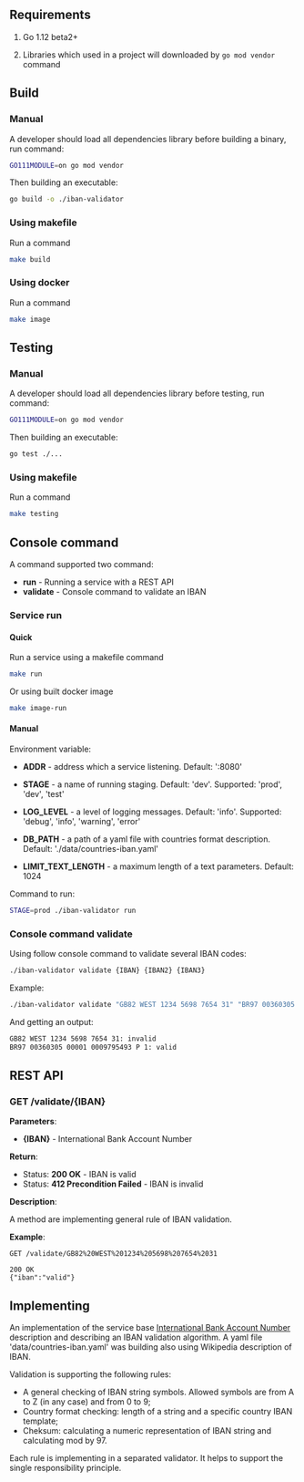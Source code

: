## Requirements

1. Go 1.12 beta2+

2. Libraries which used in a project will downloaded by ```go mod vendor``` command

## Build

### Manual

A developer should load all dependencies library before building a binary, run command:
```bash
GO111MODULE=on go mod vendor
``` 

Then building an executable:
```bash
go build -o ./iban-validator
``` 

### Using makefile

Run a command
```bash
make build
```

### Using docker

Run a command
```bash
make image
```

## Testing

### Manual

A developer should load all dependencies library before testing, run command:
```bash
GO111MODULE=on go mod vendor
``` 

Then building an executable:
```bash
go test ./...
``` 

### Using makefile

Run a command
```bash
make testing
```

## Console command

A command supported two command:

- **run** - Running a service with a REST API
- **validate** - Console command to validate an IBAN

### Service run

#### Quick

Run a service using a makefile command
```bash
make run
```

Or using built docker image

```bash
make image-run
```

#### Manual

Environment variable:

- **ADDR** - address which a service listening. Default: ':8080'

- **STAGE** - a name of running staging. Default: 'dev'. Supported: 'prod', 'dev', 'test'

- **LOG_LEVEL** - a level of logging messages. Default: 'info'. Supported: 'debug', 'info', 'warning', 'error'

- **DB_PATH** - a path of a yaml file with countries format description. Default: './data/countries-iban.yaml'

- **LIMIT_TEXT_LENGTH** - a maximum length of a text parameters. Default: 1024

Command to run:
```bash
STAGE=prod ./iban-validator run 
```

### Console command validate

Using follow console command to validate several IBAN codes:
```bash
./iban-validator validate {IBAN} {IBAN2} {IBAN3} 
```

Example:
```bash
./iban-validator validate "GB82 WEST 1234 5698 7654 31" "BR97 00360305 00001 0009795493 P 1"
```
And getting an output:
```bash
GB82 WEST 1234 5698 7654 31: invalid
BR97 00360305 00001 0009795493 P 1: valid
```

## REST API

### GET /validate/{IBAN}

**Parameters**:

- **{IBAN}** - International Bank Account Number

**Return**:

- Status: **200 OK** - IBAN is valid 
- Status: **412 Precondition Failed** - IBAN is invalid 

**Description**:

A method are implementing general rule of IBAN validation.

**Example**:
```http request
GET /validate/GB82%20WEST%201234%205698%207654%2031

200 OK
{"iban":"valid"}
```
 
## Implementing

An implementation of the service base [International Bank Account Number](https://en.wikipedia.org/wiki/International_Bank_Account_Number#cite_note-IBANRegistry-1)
description and describing an IBAN validation algorithm. A yaml file 'data/countries-iban.yaml' was building also using Wikipedia description of IBAN.

Validation is supporting the following rules:

- A general checking of IBAN string symbols. Allowed symbols are from A to Z (in any case) and from 0 to 9;
- Country format checking: length of a string and a specific country IBAN template;
- Cheksum: calculating a numeric representation of IBAN string and calculating mod by 97.

Each rule is implementing in a separated validator. It helps to support the single responsibility principle.

